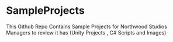 # SampleProjects
This Github Repo Contains Sample Projects for Northwood Studios Managers to review it has (Unity Projects , C# Scripts and Images)

